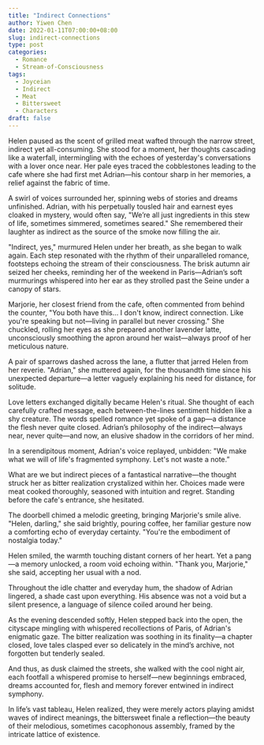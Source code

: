 ```yaml
---
title: "Indirect Connections"
author: Yiwen Chen
date: 2022-01-11T07:00:00+08:00
slug: indirect-connections
type: post
categories:
  - Romance
  - Stream-of-Consciousness
tags:
  - Joyceian
  - Indirect
  - Meat
  - Bittersweet
  - Characters
draft: false
---
```


Helen paused as the scent of grilled meat wafted through the narrow street, indirect yet all-consuming. She stood for a moment, her thoughts cascading like a waterfall, intermingling with the echoes of yesterday's conversations with a lover once near. Her pale eyes traced the cobblestones leading to the cafe where she had first met Adrian—his contour sharp in her memories, a relief against the fabric of time.

A swirl of voices surrounded her, spinning webs of stories and dreams unfinished. Adrian, with his perpetually tousled hair and earnest eyes cloaked in mystery, would often say, "We’re all just ingredients in this stew of life, sometimes simmered, sometimes seared." She remembered their laughter as indirect as the source of the smoke now filling the air.

"Indirect, yes," murmured Helen under her breath, as she began to walk again. Each step resonated with the rhythm of their unparalleled romance, footsteps echoing the stream of their consciousness. The brisk autumn air seized her cheeks, reminding her of the weekend in Paris—Adrian’s soft murmurings whispered into her ear as they strolled past the Seine under a canopy of stars.

Marjorie, her closest friend from the cafe, often commented from behind the counter, "You both have this… I don't know, indirect connection. Like you're speaking but not—living in parallel but never crossing." She chuckled, rolling her eyes as she prepared another lavender latte, unconsciously smoothing the apron around her waist—always proof of her meticulous nature.

A pair of sparrows dashed across the lane, a flutter that jarred Helen from her reverie. "Adrian," she muttered again, for the thousandth time since his unexpected departure—a letter vaguely explaining his need for distance, for solitude.

Love letters exchanged digitally became Helen's ritual. She thought of each carefully crafted message, each between-the-lines sentiment hidden like a shy creature. The words spelled romance yet spoke of a gap—a distance the flesh never quite closed. Adrian’s philosophy of the indirect—always near, never quite—and now, an elusive shadow in the corridors of her mind.

In a serendipitous moment, Adrian's voice replayed, unbidden: "We make what we will of life's fragmented symphony. Let's not waste a note.” 

What are we but indirect pieces of a fantastical narrative—the thought struck her as bitter realization crystalized within her. Choices made were meat cooked thoroughly, seasoned with intuition and regret. Standing before the cafe's entrance, she hesitated.

The doorbell chimed a melodic greeting, bringing Marjorie's smile alive. "Helen, darling," she said brightly, pouring coffee, her familiar gesture now a comforting echo of everyday certainty. "You're the embodiment of nostalgia today."

Helen smiled, the warmth touching distant corners of her heart. Yet a pang—a memory unlocked, a room void echoing within. "Thank you, Marjorie," she said, accepting her usual with a nod.

Throughout the idle chatter and everyday hum, the shadow of Adrian lingered, a shade cast upon everything. His absence was not a void but a silent presence, a language of silence coiled around her being.

As the evening descended softly, Helen stepped back into the open, the cityscape mingling with whispered recollections of Paris, of Adrian's enigmatic gaze. The bitter realization was soothing in its finality—a chapter closed, love tales clasped ever so delicately in the mind’s archive, not forgotten but tenderly sealed.

And thus, as dusk claimed the streets, she walked with the cool night air, each footfall a whispered promise to herself—new beginnings embraced, dreams accounted for, flesh and memory forever entwined in indirect symphony.

In life’s vast tableau, Helen realized, they were merely actors playing amidst waves of indirect meanings, the bittersweet finale a reflection—the beauty of their melodious, sometimes cacophonous assembly, framed by the intricate lattice of existence.